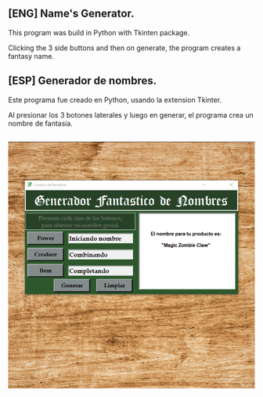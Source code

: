 ## [ENG] Name's Generator.
This program was build in Python with Tkinten package.  

Clicking the 3 side buttons and then on generate, the program creates a fantasy name.

## [ESP] Generador de nombres.
Este programa fue creado en Python, usando la extension Tkinter.  

Al presionar los 3 botones laterales y luego en generar, el programa crea un nombre de fantasia.  

##
![Proyect's Image](https://github.com/crohum/portfolio_web/blob/main/assets/proyects/nombres.png)
